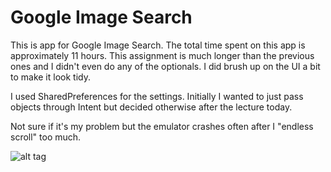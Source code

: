 Google Image Search
===================

This is app for Google Image Search. The total time spent on this app is approximately 11 hours. This assignment is much longer than the previous ones and I didn't even do any of the optionals. I did brush up on the UI a bit to make it look tidy.

I used SharedPreferences for the settings. Initially I wanted to just pass objects through Intent but decided otherwise after the lecture today.

Not sure if it's my problem but the emulator crashes often after I "endless scroll" too much.

![alt tag](https://github.com/wct0324/GoogleImageSearch/blob/master/Walkthrough_20141118.gif)